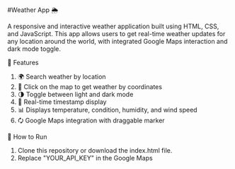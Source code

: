 #Weather App 🌦️

A responsive and interactive weather application built using HTML, CSS, and JavaScript. This app allows users to get real-time weather updates for any location around the world, with integrated Google Maps interaction and dark mode toggle.

🔧 Features
1. 🌍 Search weather by location
2. 📍 Click on the map to get weather by coordinates
3. 🌗 Toggle between light and dark mode
4. 🧒 Real-time timestamp display
5. 📊 Displays temperature, condition, humidity, and wind speed
6. 🗘️ Google Maps integration with draggable marker

🚀 How to Run
1. Clone this repository or download the index.html file.
2. Replace "YOUR_API_KEY" in the Google Maps <script> section with your Google Maps API key.
3. (Optional) Replace the WeatherAPI key f8eea84203ba414a8eb163514251907 with your own key from https://www.weatherapi.com/ for better reliability.
4. Open the index.html file in any modern web browser: double-click index.html

📆 API Used
👉 WeatherAPI – for current weather data
👉 Google Maps JavaScript API – for location interaction

📦 Dependencies
👉 Feather Icons (via CDN)
👉 Google Fonts (Roboto)
👉 Google Maps JavaScript API

📜 License
MIT License. Feel free to fork and modify!

Made with ❤️ by TARIQUL AMIN.
